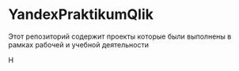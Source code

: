 # YandexPraktikumQlik
Этот репозиторий содержит проекты которые были выполнены в рамках рабочей и учебной деятельности

Н
